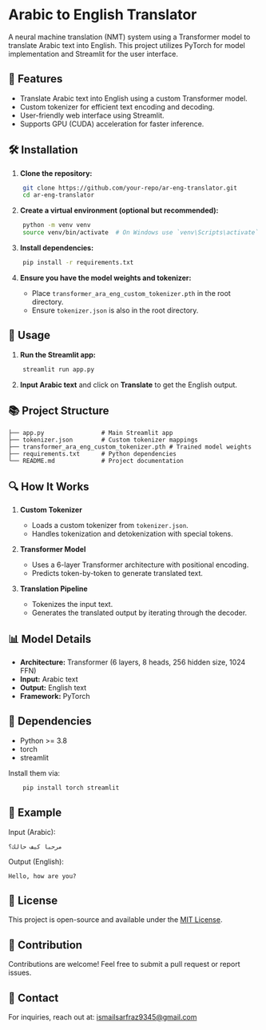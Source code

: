 # Arabic to English Translator

A neural machine translation (NMT) system using a Transformer model to translate Arabic text into English. This project utilizes PyTorch for model implementation and Streamlit for the user interface.

## 📌 Features

- Translate Arabic text into English using a custom Transformer model.
- Custom tokenizer for efficient text encoding and decoding.
- User-friendly web interface using Streamlit.
- Supports GPU (CUDA) acceleration for faster inference.

## 🛠️ Installation

1. **Clone the repository:**

```bash
    git clone https://github.com/your-repo/ar-eng-translator.git
    cd ar-eng-translator
```

2. **Create a virtual environment (optional but recommended):**

```bash
    python -m venv venv
    source venv/bin/activate  # On Windows use `venv\Scripts\activate`
```

3. **Install dependencies:**

```bash
    pip install -r requirements.txt
```

4. **Ensure you have the model weights and tokenizer:**

   - Place `transformer_ara_eng_custom_tokenizer.pth` in the root directory.
   - Ensure `tokenizer.json` is also in the root directory.

## 🚀 Usage

1. **Run the Streamlit app:**

```bash
    streamlit run app.py
```

2. **Input Arabic text** and click on **Translate** to get the English output.

## 📚 Project Structure

```
├── app.py                # Main Streamlit app
├── tokenizer.json        # Custom tokenizer mappings
├── transformer_ara_eng_custom_tokenizer.pth # Trained model weights
├── requirements.txt      # Python dependencies
└── README.md             # Project documentation
```

## 🔍 How It Works

1. **Custom Tokenizer**
   - Loads a custom tokenizer from `tokenizer.json`.
   - Handles tokenization and detokenization with special tokens.

2. **Transformer Model**
   - Uses a 6-layer Transformer architecture with positional encoding.
   - Predicts token-by-token to generate translated text.

3. **Translation Pipeline**
   - Tokenizes the input text.
   - Generates the translated output by iterating through the decoder.

## 📊 Model Details

- **Architecture:** Transformer (6 layers, 8 heads, 256 hidden size, 1024 FFN)
- **Input:** Arabic text
- **Output:** English text
- **Framework:** PyTorch

## 📌 Dependencies

- Python >= 3.8
- torch
- streamlit

Install them via:

```bash
    pip install torch streamlit
```

## 🧪 Example

Input (Arabic):

```
مرحبا كيف حالك؟
```

Output (English):

```
Hello, how are you?
```

## 📜 License

This project is open-source and available under the [MIT License](LICENSE).

## 🤝 Contribution

Contributions are welcome! Feel free to submit a pull request or report issues.

## 📧 Contact

For inquiries, reach out at: ismailsarfraz9345@gmail.com


